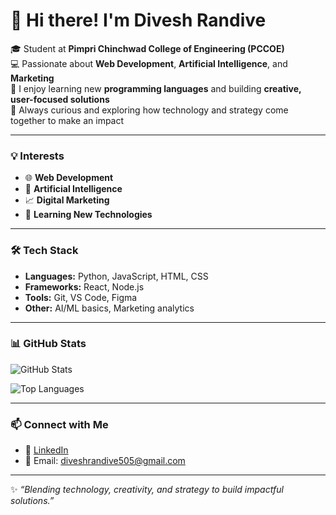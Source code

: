 # 👋 Hi there! I'm Divesh Randive

🎓 Student at **Pimpri Chinchwad College of Engineering (PCCOE)**  
💻 Passionate about **Web Development**, **Artificial Intelligence**, and **Marketing**  
🌱 I enjoy learning new **programming languages** and building **creative, user-focused solutions**  
🚀 Always curious and exploring how technology and strategy come together to make an impact

---

### 💡 Interests
- 🌐 **Web Development**
- 🤖 **Artificial Intelligence**
- 📈 **Digital Marketing**
- 🧠 **Learning New Technologies**

---

### 🛠️ Tech Stack
- **Languages:** Python, JavaScript, HTML, CSS  
- **Frameworks:** React, Node.js  
- **Tools:** Git, VS Code, Figma  
- **Other:** AI/ML basics, Marketing analytics

---

### 📊 GitHub Stats
![GitHub Stats](https://github-readme-stats.vercel.app/api?username=diveshthecoder&show_icons=true&theme=radical)

![Top Languages](https://github-readme-stats.vercel.app/api/top-langs/?username=diveshthecoder&layout=compact&theme=radical)

---

### 📫 Connect with Me
- 💼 [LinkedIn](https://www.linkedin.com/in/divesh-randive-420819259)
- 📧 Email: diveshrandive505@gmail.com

---

✨ *“Blending technology, creativity, and strategy to build impactful solutions.”*
